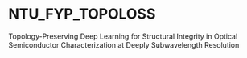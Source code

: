 # NTU_FYP_TOPOLOSS
Topology-Preserving Deep Learning for Structural Integrity in Optical Semiconductor Characterization at Deeply Subwavelength Resolution
